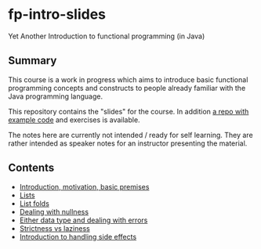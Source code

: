 # fp-intro-slides
Yet Another Introduction to functional programming (in Java)

## Summary

This course is a work in progress which aims to introduce basic functional programming concepts and constructs
to people already familiar with the Java programming language.

This repository contains the "slides" for the course. In addition [a repo with example code](https://github.com/dimitarg/fpintro-exercises)
and exercises is available.

The notes here are currently not intended / ready for self learning. They are rather intended as speaker notes for an 
instructor presenting the material.

## Contents

- [Introduction, motivation, basic premises](1-Intro.md)
- [Lists](2-list.md)
- [List folds](3-list-fold.md)
- [Dealing with nullness](4-option.md)
- [Either data type and dealing with errors](5-either.md)
- [Strictness vs laziness](6-laziness.md)
- [Introduction to handling side effects](7-pure-side-effects.md)
